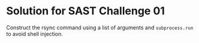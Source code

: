 # Solution for SAST Challenge 01

Construct the rsync command using a list of arguments and `subprocess.run` to avoid shell injection.

